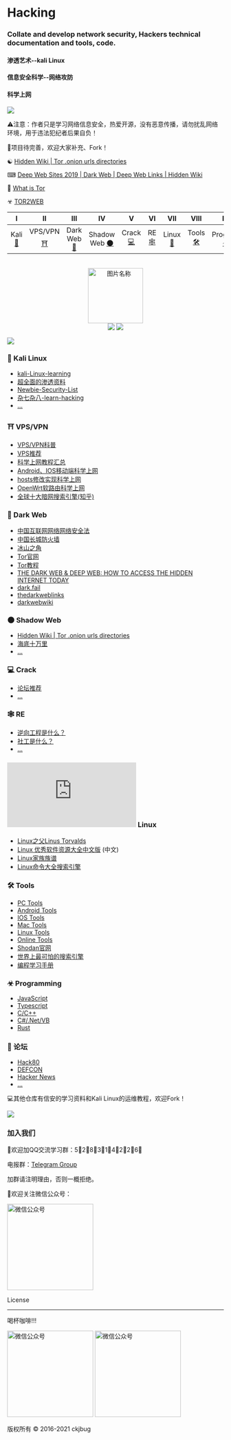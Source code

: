 # Hacking
### Collate and develop network security, Hackers technical documentation and tools, code.
#### 渗透艺术--kali Linux
#### 信息安全科学--网络攻防
#### 科学上网
![](https://raw.githubusercontent.com/ckjbug/xiaokui/master/split.png)

⚠注意：作者只是学习网络信息安全，热爱开源，没有恶意传播，请勿扰乱网络环境，用于违法犯纪者后果自负！

🐋项目待完善，欢迎大家补充、Fork！

&#9775;
[Hidden Wiki | Tor .onion urls directories](http://www.thehiddenwiki.org/)

⌨ [Deep Web Sites 2019 | Dark Web | Deep Web Links | Hidden Wiki](https://www.deepweb-sites.com/)

👣 [What is Tor](https://2019.www.torproject.org/index.html.en)

☣ [TOR2WEB](https://www.onion.to/)


| Ⅰ | Ⅱ | Ⅲ | Ⅳ | Ⅴ | Ⅵ | Ⅶ | Ⅷ | Ⅸ | Ⅹ |
| :--------: | :---------: | :---------: | :---------: | :---------: | :---------:| :---------: | :-------: | :-------:| :------:|
| Kali [💖](#-kali-linux) | VPS/VPN [⛩](#-vpsvpn)|Dark Web[🌚](#-dark-web) | Shadow Web [🌑](#-shadow-web) |Crack [💻](#-crack)| RE [🕸](#-re)| Linux [🐧](#-linux)| Tools [🛠](#-tools)| Program [☣](#-programming)| Forum [👣](#-论坛) |
 
<br>
<div align="center">
    <img src="https://www.easyicon.net/api/resizeApi.php?id=1199897&size=128" width = "128" height = "128" alt="图片名称" />
    <br>
    <a href="Asciinema.md"> <img src="https://img.shields.io/badge/>-group-4ab8a1.svg"></a>
    <a href="https://legacy.gitbook.com/@wizardforcel"> <img src="https://img.shields.io/badge/_-gitbook-4ab8a1.svg"></a> 
</div>

![](https://raw.githubusercontent.com/ckjbug/xiaokui/master/split.png)

<div align=left> 

### 💖 Kali Linux
- [kali-Linux-learning](https://github.com/ckjbug/kali-Linux-learning)
- [超全面的渗透资料](https://github.com/ckjbug/penetration)
- [Newbie-Security-List](https://github.com/findneo/Newbie-Security-List)
- [杂七杂八-learn-hacking](https://github.com/tiancode/learn-hacking)
- [...]()

### ⛩ VPS/VPN
- [VPS/VPN科普](https://github.com/ckjbug/Hacking/blob/master/VPS_VPN/VPS_VPN_Recommend.md)
- [VPS推荐](https://github.com/ckjbug/Hacking/blob/master/VPS_VPN/VPSRecommend.md)
- [科学上网教程汇总](https://github.com/Alvin9999/new-pac/wiki)
- [Android、IOS移动端科学上网]()
- [hosts修改实现科学上网]()
- [OpenWrt软路由科学上网](https://github.com/ckjbug/Hacking/blob/master/VPS_VPN/OpenWrt2VPN.md)
- [全球十大暗网搜索引擎(知乎)](https://zhuanlan.zhihu.com/p/112958104)

### 🌚 Dark Web
- [中国互联网网络网络安全法](http://law1.law-star.com/law?fn=chl533s077.txt&dbt=chl)
- [中国长城防火墙](https://github.com/ckjbug/Hacking/blob/master/Dark%20Web/What%20is%20GWF%3F.md)
- [冰山之角]()
- [Tor官网](http://torproject.org/)
- [Tor教程](https://www.cnblogs.com/AloneSword/p/4189128.html)
- [THE DARK WEB & DEEP WEB: HOW TO ACCESS THE HIDDEN INTERNET TODAY](https://digital.com/blog/deep-dark-web/)
- [dark.fail](http://dark.fail)
- [thedarkweblinks](https://www.thedarkweblinks.com/)
- [darkwebwiki](http://darkwebwiki.org)
<!-- - [deeponionweb](http://deeponionweb.com) -->


### 🌑 Shadow Web
- [Hidden Wiki | Tor .onion urls directories](http://www.thehiddenwiki.org/)
- [海底十万里](https://github.com/ckjbug/Hacking/blob/master/Shadow%20Web/%E6%B5%B7%E5%BA%95%E5%8D%81%E4%B8%87%E9%87%8C.md)
- [...]()

### 💻 Crack
- [论坛推荐]()
- [...]()

### 🕸 RE
- [逆向工程是什么？]()
- [社工是什么？]()
- [...]()

### ![](https://www.easyicon.net/api/resizeApi.php?id=11064&size=24) Linux
- [Linux之父Linus Torvalds](https://github.com/torvalds)
- [Linux 优秀软件资源大全中文版](https://github.com/0xE8551CCB/awesome-linux-software-cn) (中文)
- [Linux家族族谱](https://github.com/ckjbug/Hacking/blob/master/Linux%20Family.md)
- [Linux命令大全搜索引擎](https://git.io/linux)

### 🛠 Tools 
- [PC Tools]()
- [Android Tools]()
- [IOS Tools]()
- [Mac Tools]()
- [Linux Tools]()
- [Online Tools](https://github.com/ckjbug/Hacking/blob/master/Tools/OnlineTools.md)
- [Shodan官网](https://www.shodan.io/explore)
- [世界上最可怕的搜索引擎](https://www.aqniu.com/hack-geek/8817.html)
- [编程学习手册](https://linux.cn/doc.php)

### ☣ Programming
- [JavaScript]()
- [Typescript]()
- [C/C++]()
- [C#/.Net/VB]()
- [Rust]()

### 👣 论坛

- [Hack80](http://www.hack80.com/)
- [DEFCON](https://www.defcon.org/)
- [Hacker News](https://news.ycombinator.com/)
- [...]()


:computer:其他仓库有信安的学习资料和Kali Linux的运维教程，欢迎Fork！

![](https://raw.githubusercontent.com/ckjbug/xiaokui/master/split.png)

### 加入我们

💬欢迎加QQ交流学习群：5⃣2⃣8⃣3⃣1⃣4⃣2⃣2⃣6⃣ 

电报群：[Telegram Group](https://t.me/joinchat/NID1EkfX45PC43vd4Mf8aw)

加群请注明理由，否则一概拒绝。

🐘欢迎关注微信公众号：

<div align=left> 
<img src="https://i.imgur.com/BNX6zyB.jpg" width = "200" height = "200" alt="微信公众号" />
 
 License
 
 ------------
 
 喝杯咖啡!!!
 
 <img src="https://raw.githubusercontent.com/ckjbug/xiaokui/master/image/%E5%BE%AE%E4%BF%A1%E6%94%B6%E6%AC%BE%E7%A0%81.jpg" width = "200" height = "200" alt="微信公众号" />
 <img src="https://raw.githubusercontent.com/ckjbug/xiaokui/master/image/%E6%94%AF%E4%BB%98%E5%AE%9D%E6%94%B6%E6%AC%BE%E7%A0%81.jpg" width = "200" height = "200" alt="微信公众号" />
 
 版权所有 © 2016-2021 ckjbug
